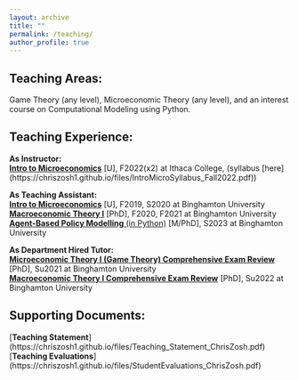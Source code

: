 ```yaml
---
layout: archive
title: ""
permalink: /teaching/
author_profile: true
---
```

<h2>Teaching Areas:</h2>
Game Theory (any level), Microeconomic Theory (any level), and an interest course on Computational Modeling using Python.

<h2>Teaching Experience:</h2>
<b>As Instructor:</b><br>
<a href="https://www.coursicle.com/ithaca/courses/ECON/12200/"><b>Intro to Microeconomics</b></a> [U], F2022(x2) at Ithaca College, (syllabus [here](https://chriszosh1.github.io/files/IntroMicroSyllabus_Fall2022.pdf))

<b>As Teaching Assistant:</b><br>
<a href="https://catalog.binghamton.edu/preview_course_nopop.php?catoid=2&coid=17388/"><b>Intro to Microeconomics</b></a> [U], F2019, S2020 at Binghamton University<br>
<a href="https://catalog.binghamton.edu/preview_course_nopop.php?catoid=2&coid=17414"><b>Macroeconomic Theory I</b></a> [PhD], F2020, F2021 at Binghamton University<br>
<a href="https://catalog.binghamton.edu/preview_course_nopop.php?catoid=2&coid=17418"><b>Agent-Based Policy Modelling</b> (in Python)</a> [M/PhD], S2023 at Binghamton University

<b>As Department Hired Tutor:</b><br>
<a href="https://catalog.binghamton.edu/preview_course_nopop.php?catoid=2&coid=17412"><b>Microeconomic Theory I (Game Theory) Comprehensive Exam Review</b></a> [PhD], Su2021 at Binghamton University<br>
<a href="https://catalog.binghamton.edu/preview_course_nopop.php?catoid=2&coid=17414"><b>Macroeconomic Theory I Comprehensive Exam Review</b></a> [PhD], Su2022 at Binghamton University

<h2>Supporting Documents:</h2>
[<b>Teaching Statement</b>](https://chriszosh1.github.io/files/Teaching_Statement_ChrisZosh.pdf)<br>
[<b>Teaching Evaluations</b>](https://chriszosh1.github.io/files/StudentEvaluations_ChrisZosh.pdf)